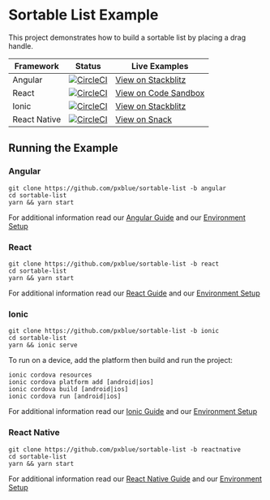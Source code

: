 # Sortable List Example
This project demonstrates how to build a sortable list by placing a drag handle.

| Framework           | Status       | Live Examples  |
| ---------------- |--------------|------------------|
| Angular | [![CircleCI](https://circleci.com/gh/pxblue/sortable-list/tree/angular.svg?style=shield)](https://circleci.com/gh/pxblue/sortable-list/tree/angular) | [View on Stackblitz](https://stackblitz.com/github/pxblue/sortable-list/tree/angular)
| React | [![CircleCI](https://circleci.com/gh/pxblue/sortable-list/tree/react.svg?style=shield)](https://circleci.com/gh/pxblue/sortable-list/tree/react) | [View on Code Sandbox](https://codesandbox.io/s/github/pxblue/sortable-list/tree/react)
| Ionic | [![CircleCI](https://circleci.com/gh/pxblue/sortable-list/tree/ionic.svg?style=shield)](https://circleci.com/gh/pxblue/sortable-list/tree/ionic) | [View on Stackblitz](https://stackblitz.com/github/pxblue/sortable-list/tree/ionic)
| React Native | [![CircleCI](https://circleci.com/gh/pxblue/sortable-list/tree/reactnative.svg?style=shield)](https://circleci.com/gh/pxblue/sortable-list/tree/reactnative) | [View on Snack](https://snack.expo.io/@git/github.com/pxblue/action-list@reactnative?preview=true&platform=ios)

## Running the Example
### Angular
```
git clone https://github.com/pxblue/sortable-list -b angular
cd sortable-list
yarn && yarn start
```
For additional information read our [Angular Guide](https://pxblue.github.io/development/frameworks-web/angular) and our [Environment Setup](https://pxblue.github.io/development/environment)

### React
```
git clone https://github.com/pxblue/sortable-list -b react
cd sortable-list
yarn && yarn start
```
For additional information read our [React Guide](https://pxblue.github.io/development/frameworks-web/react) and our [Environment Setup](https://pxblue.github.io/development/environment)

### Ionic
```
git clone https://github.com/pxblue/sortable-list -b ionic
cd sortable-list
yarn && ionic serve
```
To run on a device, add the platform then build and run the project:
```
ionic cordova resources
ionic cordova platform add [android|ios]
ionic cordova build [android|ios]
ionic cordova run [android|ios]
```
For additional information read our [Ionic Guide](https://pxblue.github.io/development/frameworks-mobile/ionic) and our [Environment Setup](https://pxblue.github.io/development/environment)

### React Native

```
git clone https://github.com/pxblue/sortable-list -b reactnative
cd sortable-list
yarn && yarn start
```
For additional information read our [React Native Guide](https://pxblue.github.io/development/frameworks-mobile/react-native) and our [Environment Setup](https://pxblue.github.io/development/environment)
